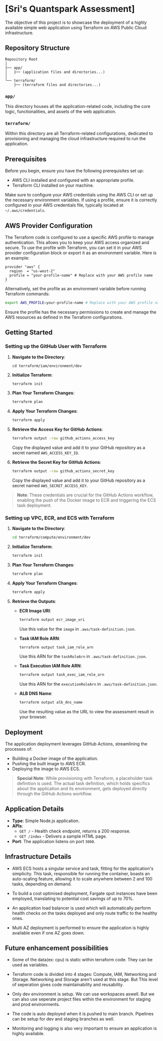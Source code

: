 # [Sri's Quantspark Assessment]

The objective of this project is to showcase the deployment of a highly available simple web application using Terraform on AWS Public Cloud infrastructure.

## Repository Structure

```
Repository Root
│
├── app/
│   ├── (application files and directories...)
│
└── terraform/
    ├── (terraform files and directories...)
```

### `app/`
This directory houses all the application-related code, including the core logic, functionalities, and assets of the web application.

### `terraform/`
Within this directory are all Terraform-related configurations, dedicated to provisioning and managing the cloud infrastructure required to run the application.

## Prerequisites

Before you begin, ensure you have the following prerequisites set up:

- AWS CLI installed and configured with an appropriate profile.
- Terraform CLI installed on your machine.

Make sure to configure your AWS credentials using the AWS CLI or set up the necessary environment variables. If using a profile, ensure it is correctly configured in your AWS credentials file, typically located at `~/.aws/credentials`.

## AWS Provider Configuration

The Terraform code is configured to use a specific AWS profile to manage authentication. This allows you to keep your AWS access organized and secure. To use the profile with Terraform, you can set it in your AWS provider configuration block or export it as an environment variable. Here is an example:

```hcl
provider "aws" {
  region  = "us-west-2"
  profile = "your-profile-name" # Replace with your AWS profile name
}
```

Alternatively, set the profile as an environment variable before running Terraform commands:

```bash
export AWS_PROFILE=your-profile-name # Replace with your AWS profile name
```

Ensure the profile has the necessary permissions to create and manage the AWS resources as defined in the Terraform configurations.

## Getting Started

### Setting up the GitHub User with Terraform

1. **Navigate to the Directory**:
    ```
    cd terraform/iam/environment/dev
    ```

2. **Initialize Terraform**:
    ```bash
    terraform init
    ```

3. **Plan Your Terraform Changes**:
    ```bash
    terraform plan
    ```

4. **Apply Your Terraform Changes**:
    ```bash
    terraform apply
    ```

5. **Retrieve the Access Key for GitHub Actions**:
    ```bash
    terraform output -raw github_actions_access_key
    ```
   Copy the displayed value and add it to your GitHub repository as a secret named `AWS_ACCESS_KEY_ID`.

6. **Retrieve the Secret Key for GitHub Actions**:
    ```bash
    terraform output -raw github_actions_secret_key
    ```
   Copy the displayed value and add it to your GitHub repository as a secret named `AWS_SECRET_ACCESS_KEY`.

> **Note**: These credentials are crucial for the GitHub Actions workflow, enabling the push of the Docker image to ECR and triggering the ECS task deployment.

### Setting up VPC, ECR, and ECS with Terraform

1. **Navigate to the Directory**:
    ```bash
    cd terraform/compute/environment/dev
    ```

2. **Initialize Terraform**:
    ```bash
    terraform init
    ```

3. **Plan Your Terraform Changes**:
    ```bash
    terraform plan
    ```

4. **Apply Your Terraform Changes**:
    ```bash
    terraform apply
    ```

5. **Retrieve the Outputs**:

    - **ECR Image URI**: 
        ```bash
        terraform output ecr_image_uri
        ```
      Use this value for the `image` in `.aws/task-definition.json`.

    - **Task IAM Role ARN**: 
        ```bash
        terraform output task_iam_role_arn
        ```
      Use this ARN for the `taskRoleArn` in `.aws/task-definition.json`.

    - **Task Execution IAM Role ARN**: 
        ```bash
        terraform output task_exec_iam_role_arn
        ```
      Use this ARN for the `executionRoleArn` in `.aws/task-definition.json`.

    - **ALB DNS Name**: 
        ```bash
        terraform output alb_dns_name
        ```
      Use the resulting value as the URL to view the assessment result in your browser.

## Deployment

The application deployment leverages GitHub Actions, streamlining the processes of:

- Building a Docker image of the application.
- Pushing the built image to AWS ECR.
- Deploying the image to AWS ECS.

> **Special Note**: While provisioning with Terraform, a placeholder task definition is used. The actual task definition, which holds specifics about the application and its environment, gets deployed directly through the GitHub Actions workflow.

## Application Details

- **Type**: Simple Node.js application.
- **APIs**:
  - `GET /` - Health check endpoint, returns a 200 response.
  - `GET /index` - Delivers a sample HTML page.
- **Port**: The application listens on port `3000`.

## Infrastructure Details

- AWS ECS hosts a singular service and task, fitting for the application's simplicity. This task, responsible for running the container, boasts an auto-scaling feature, allowing it to scale anywhere between 2 and 100 tasks, depending on demand.
  
- To build a cost optimised deployment, Fargate spot instances have been employed, translating to potential cost savings of up to 70%.

- An application load balancer is used which will automatically perform health checks on the tasks deployed and only route traffic to the healthy ones.

- Multi AZ deployment is performed to ensure the application is highly available even if one AZ goes down.

## Future enhancement possibilities

- Some of the data(ex: cpu) is static within terraform code. They can be used as variables.

- Terraform code is divided into 4 stages: Compute, IAM, Networking and Storage. Networking and Storage aren't used at this stage. But This level of seperation gives code maintainability and reusability.

- Only dev environment is setup. We can use workspaces aswell. But we can also use seperate project files within the environment for staging and prod environments.

- The code is auto deployed when it is pushed to main branch. Pipelines can be setup for dev and staging branches as well.

- Monitoring and logging is also very important to ensure an application is highly available.